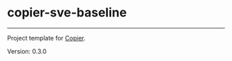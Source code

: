 <!--
SPDX-FileCopyrightText: 2024-present Stuart Ellis <stuart@stuartellis.name>

SPDX-License-Identifier: MIT
-->

# copier-sve-baseline

-----

Project template for [Copier](https://copier.readthedocs.io/en/stable/).

Version: 0.3.0
